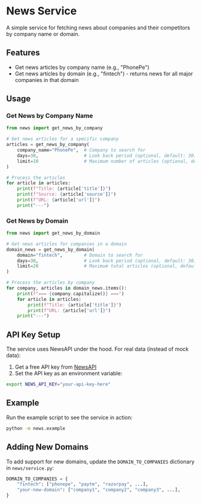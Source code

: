 # News Service

A simple service for fetching news about companies and their competitors by company name or domain.

## Features

- Get news articles by company name (e.g., "PhonePe")
- Get news articles by domain (e.g., "fintech") - returns news for all major companies in that domain

## Usage

### Get News by Company Name

```python
from news import get_news_by_company

# Get news articles for a specific company
articles = get_news_by_company(
    company_name="PhonePe",  # Company to search for
    days=30,                 # Look back period (optional, default: 30)
    limit=10                 # Maximum number of articles (optional, default: 10)
)

# Process the articles
for article in articles:
    print(f"Title: {article['title']}")
    print(f"Source: {article['source']}")
    print(f"URL: {article['url']}")
    print("---")
```

### Get News by Domain

```python
from news import get_news_by_domain

# Get news articles for companies in a domain
domain_news = get_news_by_domain(
    domain="fintech",        # Domain to search for
    days=30,                 # Look back period (optional, default: 30)
    limit=20                 # Maximum total articles (optional, default: 20)
)

# Process the articles by company
for company, articles in domain_news.items():
    print(f"=== {company.capitalize()} ===")
    for article in articles:
        print(f"Title: {article['title']}")
        print(f"URL: {article['url']}")
    print("---")
```

## API Key Setup

The service uses NewsAPI under the hood. For real data (instead of mock data):

1. Get a free API key from [NewsAPI](https://newsapi.org/)
2. Set the API key as an environment variable:

```bash
export NEWS_API_KEY="your-api-key-here"
```

## Example

Run the example script to see the service in action:

```bash
python -m news.example
```

## Adding New Domains

To add support for new domains, update the `DOMAIN_TO_COMPANIES` dictionary in `news/service.py`:

```python
DOMAIN_TO_COMPANIES = {
    "fintech": ["phonepe", "paytm", "razorpay", ...],
    "your-new-domain": ["company1", "company2", "company3", ...],
}
```
